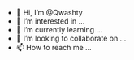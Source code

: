 - 👋 Hi, I’m @Qwashty
- 👀 I’m interested in ...
- 🌱 I’m currently learning ...
- 💞️ I’m looking to collaborate on ...
- 📫 How to reach me ...

<!---
Qwashty/Qwashty is a ✨ special ✨ repository because its `README.md` (this file) appears on your GitHub profile.
You can click the Preview link to take a look at your changes.
--->
